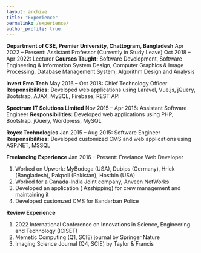 ```yaml
---
layout: archive
title: "Experience"
permalink: /experience/
author_profile: true
---
```


**Department of CSE, Premier University, Chattogram, Bangladesh**
Apr 2022 – Present: Assistant Professor (Currently in Study Leave)
Oct 2018 – Apr 2022: Lecturer
**Courses Taught:** Software Development, Software Engineering & Information System Design, Computer Graphics & Image Processing, Database Management System, Algorithm Design and Analysis

**Invert Emo Tech**
May 2016 – Oct 2018: Chief Technology Officer
**Responsibilities:** Developed web applications using Laravel, Vue.js, jQuery, Bootstrap, AJAX, MySQL, Firebase, REST API

**Spectrum IT Solutions Limited**
Nov 2015 – Apr 2016: Assistant Software Engineer
**Responsibilities:** Developed web applications using PHP, Bootstrap, jQuery, Wordpress, MySQL

**Royex Technologies**
Jan 2015 – Aug 2015: Software Engineer
**Responsibilities:** Developed customized CMS and web applications using ASP.NET, MSSQL

**Freelancing Experience**
Jan 2016 – Present: Freelance Web Developer
1. Worked on Upwork: MyBodega (USA), Dubips (Germany), Hrick (Bangladesh), Pakpoll (Pakistan), Hostbin (USA)
2. Worked for a Canada-India Joint company, Anveen NetWorks
3. Developed an application ( Azshipping) for crew management and maintaining it
4. Developed customzed CMS for Bandarban Police

**Review Experience**
1. 2022 International Conference on Innovations in Science, Engineering and Technology (ICISET)
2. Memetic Computing (Q1, SCIE) journal by Springer Nature
3. Imaging Science Journal (Q4, SCIE) by Taylor & Francis


